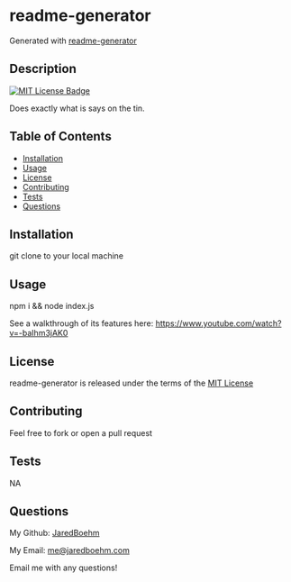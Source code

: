# readme-generator

Generated with [readme-generator](https://github.com/JaredBoehm/readme-generator)

## Description
[![MIT License Badge](https://img.shields.io/badge/LICENSE-MIT-blue)](https://spdx.org/licenses/MIT.html)

Does exactly what is says on the tin.

## Table of Contents
- [Installation](#installation)
- [Usage](#usage)
- [License](#license)
- [Contributing](#Contributing)
- [Tests](#Tests)
- [Questions](#Questions)

## Installation
git clone to your local machine

## Usage
npm i && node index.js

See a walkthrough of its features here: https://www.youtube.com/watch?v=-baIhm3jAK0

## License
readme-generator is released under the terms of the [MIT License](https://spdx.org/licenses/MIT.html)

## Contributing
Feel free to fork or open a pull request

## Tests
NA

## Questions
My Github: [JaredBoehm](https://github.com/JaredBoehm)

My Email: me@jaredboehm.com

Email me with any questions!
